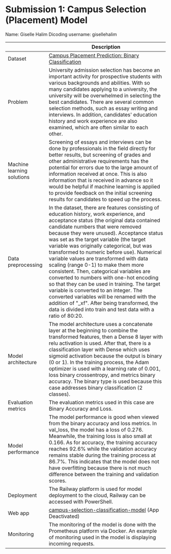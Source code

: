 # Submission 1: Campus Selection (Placement) Model
Name: Giselle Halim
Dicoding username: gisellehalim

| | Description |
| ----------- | ----------- |
| Dataset | [Campus Placement Prediction: Binary Classification](https://www.kaggle.com/datasets/meruvulikith/campus-selection-classification-dataset) |
| Problem | University admission selection has become an important activity for prospective students with various backgrounds and abilities. With so many candidates applying to a university, the university will be overwhelmed in selecting the best candidates. There are several common selection methods, such as essay writing and interviews. In addition, candidates' education history and work experience are also examined, which are often similar to each other. |
| Machine learning solutions | Screening of essays and interviews can be done by professionals in the field directly for better results, but screening of grades and other administrative requirements has the potential for errors due to the large amount of information received at once. This is also information that is received in advance so it would be helpful if machine learning is applied to provide feedback on the initial screening results for candidates to speed up the process. |
| Data preprocessing | In the dataset, there are features consisting of education history, work experience, and acceptance status (the original data contained candidate numbers that were removed because they were unused). Acceptance status was set as the target variable (the target variable was originally categorical, but was transformed to numeric before use). Numerical variable values are transformed with data scaling (range 0-1) to make them more consistent. Then, categorical variables are converted to numbers with one-hot encoding so that they can be used in training. The target variable is converted to an integer. The converted variables will be renamed with the addition of "_xf". After being transformed, the data is divided into train and test data with a ratio of 80:20. |
| Model architecture | The model architecture uses a concatenate layer at the beginning to combine the transformed features, then a Dense 8 layer with relu activation is used. After that, there is a classification layer with Dense which uses sigmoid activation because the output is binary (0 or 1). In the training process, the Adam optimizer is used with a learning rate of 0.001, loss binary crossentropy, and metrics binary accuracy. The binary type is used because this case addresses binary classification (2 classes). |
| Evaluation metrics | The evaluation metrics used in this case are Binary Accuracy and Loss.
| Model performance | The model performance is good when viewed from the binary accuracy and loss metrics. In val_loss, the model has a loss of 0.276. Meanwhile, the training loss is also small at 0.166. As for accuracy, the training accuracy reaches 92.6% while the validation accuracy remains stable during the training process at 86.7%. This indicates that the model does not have overfitting because there is not much difference between the training and validation scores.|
| Deployment | The Railway platform is used for model deployment to the cloud, Railway can be accessed with PowerShell. |
| Web app | [campus-selection-classification-model](https://campus-selection-classification-production.up.railway.app/v1/models/campus-selection-classification-model/metadata) (App Deactivated) 
| Monitoring | The monitoring of the model is done with the Prometheus platform via Docker. An example of monitoring used in the model is displaying incoming requests. |
